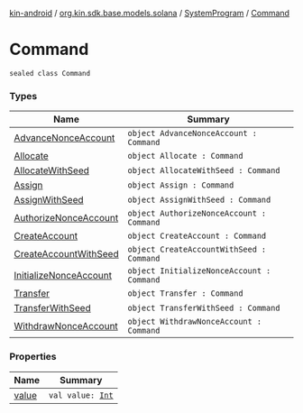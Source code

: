 [kin-android](../../../index.md) / [org.kin.sdk.base.models.solana](../../index.md) / [SystemProgram](../index.md) / [Command](./index.md)

# Command

`sealed class Command`

### Types

| Name | Summary |
|---|---|
| [AdvanceNonceAccount](-advance-nonce-account.md) | `object AdvanceNonceAccount : Command` |
| [Allocate](-allocate.md) | `object Allocate : Command` |
| [AllocateWithSeed](-allocate-with-seed.md) | `object AllocateWithSeed : Command` |
| [Assign](-assign.md) | `object Assign : Command` |
| [AssignWithSeed](-assign-with-seed.md) | `object AssignWithSeed : Command` |
| [AuthorizeNonceAccount](-authorize-nonce-account.md) | `object AuthorizeNonceAccount : Command` |
| [CreateAccount](-create-account.md) | `object CreateAccount : Command` |
| [CreateAccountWithSeed](-create-account-with-seed.md) | `object CreateAccountWithSeed : Command` |
| [InitializeNonceAccount](-initialize-nonce-account.md) | `object InitializeNonceAccount : Command` |
| [Transfer](-transfer.md) | `object Transfer : Command` |
| [TransferWithSeed](-transfer-with-seed.md) | `object TransferWithSeed : Command` |
| [WithdrawNonceAccount](-withdraw-nonce-account.md) | `object WithdrawNonceAccount : Command` |

### Properties

| Name | Summary |
|---|---|
| [value](value.md) | `val value: `[`Int`](https://kotlinlang.org/api/latest/jvm/stdlib/kotlin/-int/index.html) |
